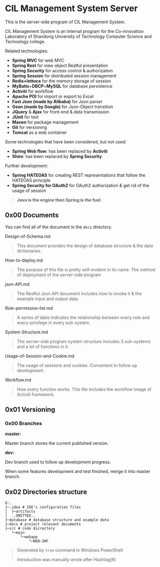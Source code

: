 # CIL Management System Server

This is the server-side program of CIL Management System.

CIL Management System is an internal program for the Co-innovation Laboratory of Shandong University of Technology Computer Science and Technology college.

Related technologies:

* **Spring MVC** for web MVC
* **Spring Rest** for view object Restful presentation
* **Spring Security** for access control & authorization
* **Spring Session** for distributed session management
* **Redis+lettuce** for the memory storage of session
* **MyBatis**+**DBCP**+**MySQL** for database persistence
* **Activiti** for workflow
* **Apache POI** for import or export to Excel
* **Fast Json (made by Alibaba)** for Json parser
* **Gson (made by Google)** for Json-Object transition
* **JQuery** & **Ajax** for front-end & data transmission
* **JUnit** for test
* **Maven** for package management
* **Git** for versioning
* **Tomcat** as a web container

Some technologies that have been considered, but not used:

* **Spring Web flow**: has been replaced by **Activiti**
* **Shiro**: has been replaced by **Spring Security** 

Further development:

* **Spring HATEOAS** for creating REST representations that follow the HATEOAS principle
* **Spring Security for OAuth2** for OAuth2 authorization & get rid of the usage of session

> **Java is the engine then Spring is the fuel**.

## 0x00 Documents

You can find all of the document in the `docs` directory.

Design-of-Schema.md

> This document provides the design of database structure & the data dictionaries.

How-to-deploy.md

> The purpose of this file is pretty self-evident in its name. The method of deployment of the server-side program

json-API.md

> The Restful Json API document includes how to invoke it & the example input and output data.

Role-permission-list.md

> A series of table indicates the relationship between every-role and every-privilege in every sub-system.

System-Structure.md

> The server-side program system structure includes 3 sub-systems and a lot of functions in it.

Usage-of-Session-and-Cookie.md

> The usage of sessions and cookies. Convenient to follow up development.

Workflow.md

> How every function works. This file includes the workflow image of Activiti framework.

## 0x01 Versioning

### 0x00 Branches

**master:**

Master branch stores the current published version.

**dev:**

Dev branch used to follow up development progress. 

When some features development and test finished, merge it into master branch.

## 0x02 Directories structure

```
G:.
├─.idea # IDE's configuration files
│  ├─artifacts
│  ..OMITTED..
├─database # database structure and example data
├─docs # project relevant documents
├─src # code dicrectory
   └─main
       └─webapp
           └─WEB-INF
```

> Generated by `tree` command in Windows PowerShell
>
> Introduction was manually wrote after Hashtag(#)

